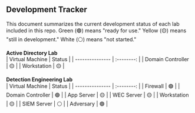 ## Development Tracker
This document summarizes the current development status of each lab included in this repo. Green (:green_circle:) means "ready for use." Yellow (:yellow_circle:) means "still in development." White (:white_circle:) means "not started."

**Active Directory Lab**  
| Virtual Machine | Status | 
| --------------- | :--------: | 
| Domain Controller | :yellow_circle: | 
| Workstation | :yellow_circle: | 

**Detection Engineering Lab**  
| Virtual Machine | Status | 
| --------------- | :--------: | 
| Firewall | :green_circle: | 
| Domain Controller | :green_circle: | 
| App Server | :yellow_circle: | 
| WEC Server | :yellow_circle: | 
| Workstation | :yellow_circle: | 
| SIEM Server | :white_circle: | 
| Adversary | :green_circle: | 